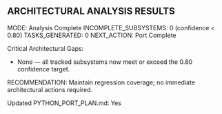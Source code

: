 ## ARCHITECTURAL ANALYSIS RESULTS

MODE: Analysis Complete
INCOMPLETE_SUBSYSTEMS: 0 (confidence < 0.80)
TASKS_GENERATED: 0
NEXT_ACTION: Port Complete

Critical Architectural Gaps:
- None — all tracked subsystems now meet or exceed the 0.80 confidence target.

RECOMMENDATION: Maintain regression coverage; no immediate architectural actions required.

Updated PYTHON_PORT_PLAN.md: Yes
